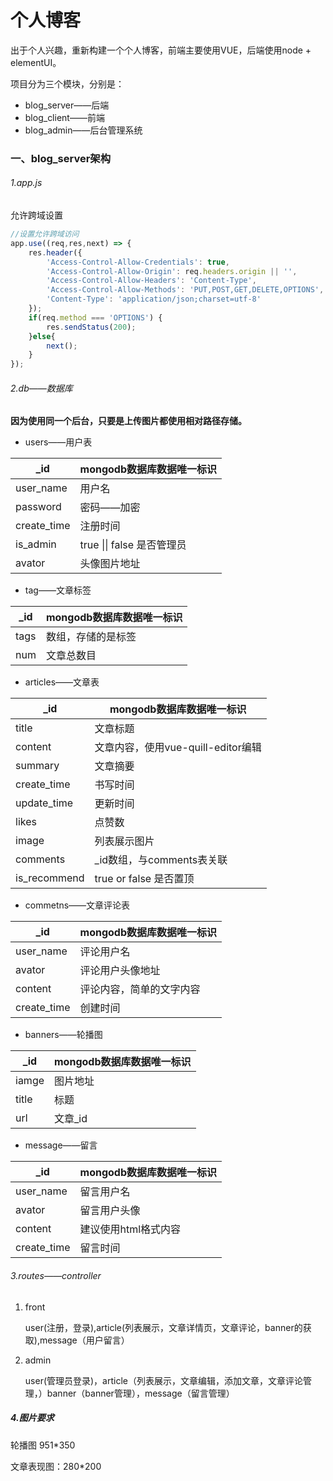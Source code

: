 # 个人博客

出于个人兴趣，重新构建一个个人博客，前端主要使用VUE，后端使用node + elementUI。

项目分为三个模块，分别是：

- blog_server——后端
- blog_client——前端
- blog_admin——后台管理系统

### 一、blog_server架构

###### 1.app.js

允许跨域设置

```js
//设置允许跨域访问
app.use((req,res,next) => {
    res.header({
        'Access-Control-Allow-Credentials': true,
        'Access-Control-Allow-Origin': req.headers.origin || '',
        'Access-Control-Allow-Headers': 'Content-Type',
        'Access-Control-Allow-Methods': 'PUT,POST,GET,DELETE,OPTIONS',
        'Content-Type': 'application/json;charset=utf-8'
    });
    if(req.method === 'OPTIONS') {
        res.sendStatus(200);
    }else{
        next();
    }
});
```

###### 2.db——数据库

**因为使用同一个后台，只要是上传图片都使用相对路径存储。**

- users——用户表

| _id         | mongodb数据库数据唯一标识  |
| ----------- | -------------------------- |
| user_name   | 用户名                     |
| password    | 密码——加密                 |
| create_time | 注册时间                   |
| is_admin    | true \|\| false 是否管理员 |
| avator      | 头像图片地址               |

- tag——文章标签

| _id  | mongodb数据库数据唯一标识 |
| ---- | ------------------------- |
| tags | 数组，存储的是标签        |
| num  | 文章总数目                |

- articles——文章表

| _id          | mongodb数据库数据唯一标识          |
| ------------ | ---------------------------------- |
| title        | 文章标题                           |
| content      | 文章内容，使用vue-quill-editor编辑 |
| summary      | 文章摘要                           |
| create_time  | 书写时间                           |
| update_time  | 更新时间                           |
| likes        | 点赞数                             |
| image        | 列表展示图片                       |
| comments     | _id数组，与comments表关联          |
| is_recommend | true or false 是否置顶             |

- commetns——文章评论表

| _id         | mongodb数据库数据唯一标识 |
| ----------- | ------------------------- |
| user_name   | 评论用户名                |
| avator      | 评论用户头像地址          |
| content     | 评论内容，简单的文字内容  |
| create_time | 创建时间                  |

- banners——轮播图

| _id   | mongodb数据库数据唯一标识 |
| ----- | ------------------------- |
| iamge | 图片地址                  |
| title | 标题                      |
| url   | 文章_id                   |

- message——留言

| _id         | mongodb数据库数据唯一标识 |
| ----------- | ------------------------- |
| user_name   | 留言用户名                |
| avator      | 留言用户头像              |
| content     | 建议使用html格式内容      |
| create_time | 留言时间                  |

###### 3.routes——controller

1. front

   user(注册，登录),article(列表展示，文章详情页，文章评论，banner的获取),message（用户留言）

2. admin

   user(管理员登录)，article（列表展示，文章编辑，添加文章，文章评论管理，）banner（banner管理），message（留言管理）

##### 4.图片要求

轮播图 951*350

文章表现图：280*200

 

